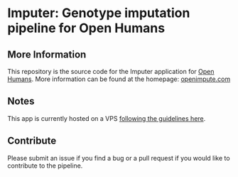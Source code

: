 # Imputer: Genotype imputation pipeline for Open Humans

## More Information
This repository is the source code for the Imputer application for [Open Humans](https://www.openhumans.org/).
More information can be found at the homepage: [openimpute.com](http://www.openimpute.com)

## Notes
This app is currently hosted on a VPS [following the guidelines here](https://www.digitalocean.com/community/tutorials/how-to-use-the-django-one-click-install-image-for-ubuntu-16-04).

## Contribute
Please submit an issue if you find a bug or a pull request if you would like to contribute to the pipeline.
